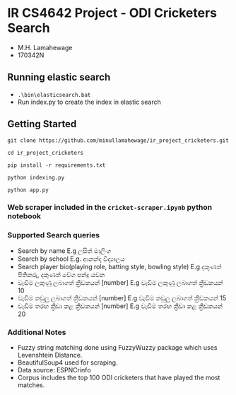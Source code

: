 # IR CS4642 Project - ODI Cricketers Search
- M.H. Lamahewage
- 170342N

## Running elastic search
- `.\bin\elasticsearch.bat`
- Run index.py to create the index in elastic search

## Getting Started

```commandline
git clone https://github.com/minullamahewage/ir_project_cricketers.git

cd ir_project_cricketers

pip install -r requirements.txt

python indexing.py

python app.py
```

### Web scraper included in the `cricket-scraper.ipynb` python notebook

### Supported Search queries
- Search by name E.g ලසිත් මාලිංග
- Search by school E.g. ආනන්ද විද්‍යාලය
- Search player bio(playing role, batting style, bowling style) E.g දකුණත් පිතිකරු, දකුණත් වේග පන්දු යවන
- වැඩිම ලකුණු ලබාගත් ක්‍රීඩකයන් [number] E.g වැඩිම ලකුණු ලබාගත් ක්‍රීඩකයන් 10
- වැඩිම කඩුලු ලබාගත් ක්‍රීඩකයන් [number] E.g වැඩිම කඩුලු ලබාගත් ක්‍රීඩකයන් 15
- වැඩිම තරඟ ක්‍රීඩා කළ ක්‍රීඩකයන් [number] E.g වැඩිම තරඟ ක්‍රීඩා කළ ක්‍රීඩකයන් 20


### Additional Notes
- Fuzzy string matching done using FuzzyWuzzy package which uses Levenshtein Distance.
- BeautifulSoup4 used for scraping.
- Data source: ESPNCrinfo
- Corpus includes the top 100 ODI cricketers that have played the most matches.